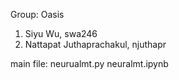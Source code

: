 Group: Oasis
1. Siyu Wu, swa246
2. Nattapat Juthaprachakul, njuthapr


main file:
neurualmt.py
neuralmt.ipynb
